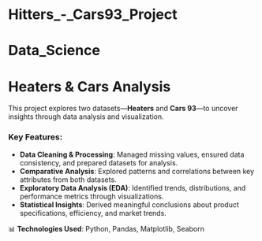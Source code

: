 # Hitters_-_Cars93_Project
# **Data_Science**

# Heaters & Cars Analysis  

This project explores two datasets—**Heaters** and **Cars 93**—to uncover insights through data analysis and visualization.  

### Key Features:  
- **Data Cleaning & Processing**: Managed missing values, ensured data consistency, and prepared datasets for analysis.  
- **Comparative Analysis**: Explored patterns and correlations between key attributes from both datasets.  
- **Exploratory Data Analysis (EDA)**: Identified trends, distributions, and performance metrics through visualizations.  
- **Statistical Insights**: Derived meaningful conclusions about product specifications, efficiency, and market trends.  

📊 **Technologies Used**: Python, Pandas, Matplotlib, Seaborn  
